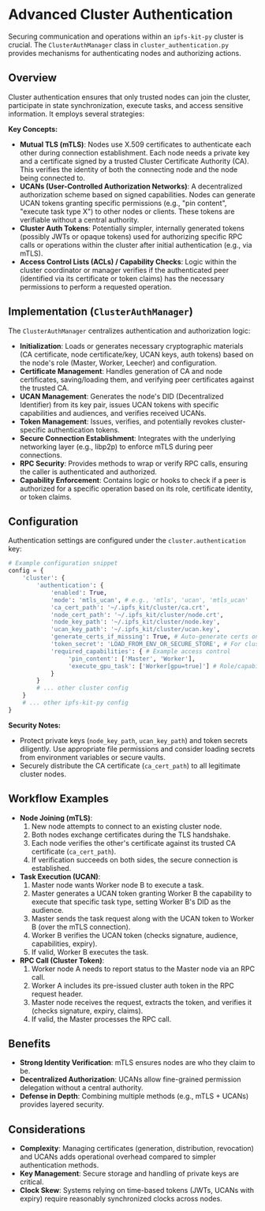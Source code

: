 # Advanced Cluster Authentication

Securing communication and operations within an `ipfs-kit-py` cluster is crucial. The `ClusterAuthManager` class in `cluster_authentication.py` provides mechanisms for authenticating nodes and authorizing actions.

## Overview

Cluster authentication ensures that only trusted nodes can join the cluster, participate in state synchronization, execute tasks, and access sensitive information. It employs several strategies:

**Key Concepts:**

*   **Mutual TLS (mTLS)**: Nodes use X.509 certificates to authenticate each other during connection establishment. Each node needs a private key and a certificate signed by a trusted Cluster Certificate Authority (CA). This verifies the identity of both the connecting node and the node being connected to.
*   **UCANs (User-Controlled Authorization Networks)**: A decentralized authorization scheme based on signed capabilities. Nodes can generate UCAN tokens granting specific permissions (e.g., "pin content", "execute task type X") to other nodes or clients. These tokens are verifiable without a central authority.
*   **Cluster Auth Tokens**: Potentially simpler, internally generated tokens (possibly JWTs or opaque tokens) used for authorizing specific RPC calls or operations within the cluster after initial authentication (e.g., via mTLS).
*   **Access Control Lists (ACLs) / Capability Checks**: Logic within the cluster coordinator or manager verifies if the authenticated peer (identified via its certificate or token claims) has the necessary permissions to perform a requested operation.

## Implementation (`ClusterAuthManager`)

The `ClusterAuthManager` centralizes authentication and authorization logic:

*   **Initialization**: Loads or generates necessary cryptographic materials (CA certificate, node certificate/key, UCAN keys, auth tokens) based on the node's role (Master, Worker, Leecher) and configuration.
*   **Certificate Management**: Handles generation of CA and node certificates, saving/loading them, and verifying peer certificates against the trusted CA.
*   **UCAN Management**: Generates the node's DID (Decentralized Identifier) from its key pair, issues UCAN tokens with specific capabilities and audiences, and verifies received UCANs.
*   **Token Management**: Issues, verifies, and potentially revokes cluster-specific authentication tokens.
*   **Secure Connection Establishment**: Integrates with the underlying networking layer (e.g., libp2p) to enforce mTLS during peer connections.
*   **RPC Security**: Provides methods to wrap or verify RPC calls, ensuring the caller is authenticated and authorized.
*   **Capability Enforcement**: Contains logic or hooks to check if a peer is authorized for a specific operation based on its role, certificate identity, or token claims.

## Configuration

Authentication settings are configured under the `cluster.authentication` key:

```python
# Example configuration snippet
config = {
    'cluster': {
        'authentication': {
            'enabled': True,
            'mode': 'mtls_ucan', # e.g., 'mtls', 'ucan', 'mtls_ucan'
            'ca_cert_path': '~/.ipfs_kit/cluster/ca.crt',
            'node_cert_path': '~/.ipfs_kit/cluster/node.crt',
            'node_key_path': '~/.ipfs_kit/cluster/node.key',
            'ucan_key_path': '~/.ipfs_kit/cluster/ucan.key',
            'generate_certs_if_missing': True, # Auto-generate certs on first run
            'token_secret': 'LOAD_FROM_ENV_OR_SECURE_STORE', # For cluster auth tokens if used
            'required_capabilities': { # Example access control
                 'pin_content': ['Master', 'Worker'],
                 'execute_gpu_task': ['Worker[gpu=true]'] # Role/capability check
            }
        }
        # ... other cluster config
    }
    # ... other ipfs-kit-py config
}
```

**Security Notes:**

*   Protect private keys (`node_key_path`, `ucan_key_path`) and token secrets diligently. Use appropriate file permissions and consider loading secrets from environment variables or secure vaults.
*   Securely distribute the CA certificate (`ca_cert_path`) to all legitimate cluster nodes.

## Workflow Examples

*   **Node Joining (mTLS)**:
    1.  New node attempts to connect to an existing cluster node.
    2.  Both nodes exchange certificates during the TLS handshake.
    3.  Each node verifies the other's certificate against its trusted CA certificate (`ca_cert_path`).
    4.  If verification succeeds on both sides, the secure connection is established.
*   **Task Execution (UCAN)**:
    1.  Master node wants Worker node B to execute a task.
    2.  Master generates a UCAN token granting Worker B the capability to execute that specific task type, setting Worker B's DID as the audience.
    3.  Master sends the task request along with the UCAN token to Worker B (over the mTLS connection).
    4.  Worker B verifies the UCAN token (checks signature, audience, capabilities, expiry).
    5.  If valid, Worker B executes the task.
*   **RPC Call (Cluster Token)**:
    1.  Worker node A needs to report status to the Master node via an RPC call.
    2.  Worker A includes its pre-issued cluster auth token in the RPC request header.
    3.  Master node receives the request, extracts the token, and verifies it (checks signature, expiry, claims).
    4.  If valid, the Master processes the RPC call.

## Benefits

*   **Strong Identity Verification**: mTLS ensures nodes are who they claim to be.
*   **Decentralized Authorization**: UCANs allow fine-grained permission delegation without a central authority.
*   **Defense in Depth**: Combining multiple methods (e.g., mTLS + UCANs) provides layered security.

## Considerations

*   **Complexity**: Managing certificates (generation, distribution, revocation) and UCANs adds operational overhead compared to simpler authentication methods.
*   **Key Management**: Secure storage and handling of private keys are critical.
*   **Clock Skew**: Systems relying on time-based tokens (JWTs, UCANs with expiry) require reasonably synchronized clocks across nodes.
